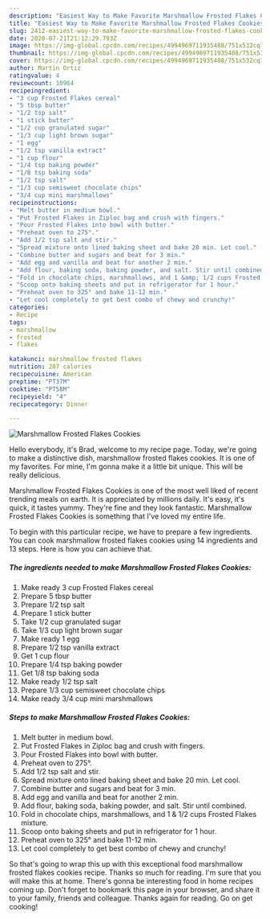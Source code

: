 ```yaml
---
description: "Easiest Way to Make Favorite Marshmallow Frosted Flakes Cookies"
title: "Easiest Way to Make Favorite Marshmallow Frosted Flakes Cookies"
slug: 2412-easiest-way-to-make-favorite-marshmallow-frosted-flakes-cookies
date: 2020-07-21T21:12:29.793Z
image: https://img-global.cpcdn.com/recipes/4994969711935488/751x532cq70/marshmallow-frosted-flakes-cookies-recipe-main-photo.jpg
thumbnail: https://img-global.cpcdn.com/recipes/4994969711935488/751x532cq70/marshmallow-frosted-flakes-cookies-recipe-main-photo.jpg
cover: https://img-global.cpcdn.com/recipes/4994969711935488/751x532cq70/marshmallow-frosted-flakes-cookies-recipe-main-photo.jpg
author: Martin Ortiz
ratingvalue: 4
reviewcount: 10964
recipeingredient:
- "3 cup Frosted Flakes cereal"
- "5 tbsp butter"
- "1/2 tsp salt"
- "1 stick butter"
- "1/2 cup granulated sugar"
- "1/3 cup light brown sugar"
- "1 egg"
- "1/2 tsp vanilla extract"
- "1 cup flour"
- "1/4 tsp baking powder"
- "1/8 tsp baking soda"
- "1/2 tsp salt"
- "1/3 cup semisweet chocolate chips"
- "3/4 cup mini marshmallows"
recipeinstructions:
- "Melt butter in medium bowl."
- "Put Frosted Flakes in Ziploc bag and crush with fingers."
- "Pour Frosted Flakes into bowl with butter."
- "Preheat oven to 275°."
- "Add 1/2 tsp salt and stir."
- "Spread mixture onto lined baking sheet and bake 20 min. Let cool."
- "Combine butter and sugars and beat for 3 min."
- "Add egg and vanilla and beat for another 2 min."
- "Add flour, baking soda, baking powder, and salt. Stir until combined."
- "Fold in chocolate chips, marshmallows, and 1 &amp; 1/2 cups Frosted Flakes mixture."
- "Scoop onto baking sheets and put in refrigerator for 1 hour."
- "Preheat oven to 325° and bake 11-12 min."
- "Let cool completely to get best combo of chewy and crunchy!"
categories:
- Recipe
tags:
- marshmallow
- frosted
- flakes

katakunci: marshmallow frosted flakes 
nutrition: 207 calories
recipecuisine: American
preptime: "PT37M"
cooktime: "PT58M"
recipeyield: "4"
recipecategory: Dinner

---
```



![Marshmallow Frosted Flakes Cookies](https://img-global.cpcdn.com/recipes/4994969711935488/751x532cq70/marshmallow-frosted-flakes-cookies-recipe-main-photo.jpg)

Hello everybody, it's Brad, welcome to my recipe page. Today, we're going to make a distinctive dish, marshmallow frosted flakes cookies. It is one of my favorites. For mine, I'm gonna make it a little bit unique. This will be really delicious.



Marshmallow Frosted Flakes Cookies is one of the most well liked of recent trending meals on earth. It is appreciated by millions daily. It's easy, it's quick, it tastes yummy. They're fine and they look fantastic. Marshmallow Frosted Flakes Cookies is something that I've loved my entire life.


To begin with this particular recipe, we have to prepare a few ingredients. You can cook marshmallow frosted flakes cookies using 14 ingredients and 13 steps. Here is how you can achieve that.

<!--inarticleads1-->

##### The ingredients needed to make Marshmallow Frosted Flakes Cookies:

1. Make ready 3 cup Frosted Flakes cereal
1. Prepare 5 tbsp butter
1. Prepare 1/2 tsp salt
1. Prepare 1 stick butter
1. Take 1/2 cup granulated sugar
1. Take 1/3 cup light brown sugar
1. Make ready 1 egg
1. Prepare 1/2 tsp vanilla extract
1. Get 1 cup flour
1. Prepare 1/4 tsp baking powder
1. Get 1/8 tsp baking soda
1. Make ready 1/2 tsp salt
1. Prepare 1/3 cup semisweet chocolate chips
1. Make ready 3/4 cup mini marshmallows




<!--inarticleads2-->

##### Steps to make Marshmallow Frosted Flakes Cookies:

1. Melt butter in medium bowl.
1. Put Frosted Flakes in Ziploc bag and crush with fingers.
1. Pour Frosted Flakes into bowl with butter.
1. Preheat oven to 275°.
1. Add 1/2 tsp salt and stir.
1. Spread mixture onto lined baking sheet and bake 20 min. Let cool.
1. Combine butter and sugars and beat for 3 min.
1. Add egg and vanilla and beat for another 2 min.
1. Add flour, baking soda, baking powder, and salt. Stir until combined.
1. Fold in chocolate chips, marshmallows, and 1 &amp; 1/2 cups Frosted Flakes mixture.
1. Scoop onto baking sheets and put in refrigerator for 1 hour.
1. Preheat oven to 325° and bake 11-12 min.
1. Let cool completely to get best combo of chewy and crunchy!




So that's going to wrap this up with this exceptional food marshmallow frosted flakes cookies recipe. Thanks so much for reading. I'm sure that you will make this at home. There's gonna be interesting food in home recipes coming up. Don't forget to bookmark this page in your browser, and share it to your family, friends and colleague. Thanks again for reading. Go on get cooking!
